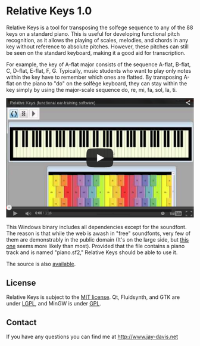 # Relative Keys 1.0

Relative Keys is a tool for transposing the solfege sequence to any of the 88 keys on a standard piano. This is useful for developing functional pitch recognition, as it allows the playing of scales, melodies, and chords in any key without reference to absolute pitches. However, these pitches can still be seen on the standard keyboard, making it a good aid for transcription.

For example, the key of A-flat major consists of the sequence A-flat, B-flat, C, D-flat, E-flat, F, G. Typically, music students who want to play only notes within the key have to remember which ones are flatted. By transposing A-flat on the piano to "do" on the solfège keyboard, they can stay within the key simply by using the major-scale sequence do, re, mi, fa, sol, la, ti. 


[![demo](./relkeys_youtube.png)](https://www.youtube.com/watch?v=c7HuMZUK-s8)


This Windows binary includes all dependencies except for the soundfont. The reason is that while the web is awash in "free" soundfonts, very few of them are demonstrably in the public domain (It's on the large side, but [this one](http://www.schristiancollins.com/generaluser.php) seems more likely than most). Provided that the file contains a piano track and is named "piano.sf2," Relative Keys should be able to use it.

The source is also [available](http://www.github.com/planarian/relative_keys).


## License

Relative Keys is subject to the [MIT license](http://opensource.org/licenses/MIT). Qt, Fluidsynth, and GTK are under [LGPL](https://www.gnu.org/copyleft/lesser.html), and MinGW is under [GPL](https://gnu.org/licenses/gpl.html). 

## Contact

If you have any questions you can find me at http://www.jay-davis.net


